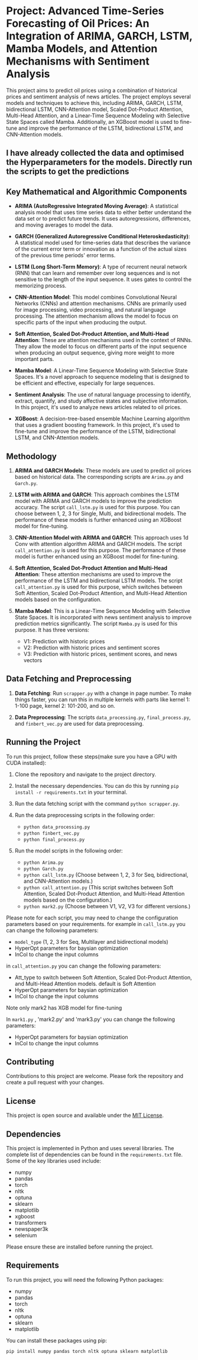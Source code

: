 # Project: Advanced Time-Series Forecasting of Oil Prices: An Integration of ARIMA, GARCH, LSTM, Mamba Models, and Attention Mechanisms with Sentiment Analysis

This project aims to predict oil prices using a combination of historical prices and sentiment analysis of news articles. The project employs several models and techniques to achieve this, including ARIMA, GARCH, LSTM, bidirectional LSTM, CNN-Attention model, Scaled Dot-Product Attention, Multi-Head Attention, and a Linear-Time Sequence Modeling with Selective State Spaces called Mamba. Additionally, an XGBoost model is used to fine-tune and improve the performance of the LSTM, bidirectional LSTM, and CNN-Attention models.


## I have already collected the data and optimised the Hyperparameters for the models. Directly run the scripts to get the predictions

## Key Mathematical and Algorithmic Components

- **ARIMA (AutoRegressive Integrated Moving Average)**: A statistical analysis model that uses time series data to either better understand the data set or to predict future trends. It uses autoregressions, differences, and moving averages to model the data.

- **GARCH (Generalized Autoregressive Conditional Heteroskedasticity)**: A statistical model used for time-series data that describes the variance of the current error term or innovation as a function of the actual sizes of the previous time periods' error terms.

- **LSTM (Long Short-Term Memory)**: A type of recurrent neural network (RNN) that can learn and remember over long sequences and is not sensitive to the length of the input sequence. It uses gates to control the memorizing process.

- **CNN-Attention Model**: This model combines Convolutional Neural Networks (CNNs) and attention mechanisms. CNNs are primarily used for image processing, video processing, and natural language processing. The attention mechanism allows the model to focus on specific parts of the input when producing the output.

- **Soft Attention, Scaled Dot-Product Attention, and Multi-Head Attention**: These are attention mechanisms used in the context of RNNs. They allow the model to focus on different parts of the input sequence when producing an output sequence, giving more weight to more important parts.

- **Mamba Model**: A Linear-Time Sequence Modeling with Selective State Spaces. It's a novel approach to sequence modeling that is designed to be efficient and effective, especially for large sequences.

- **Sentiment Analysis**: The use of natural language processing to identify, extract, quantify, and study affective states and subjective information. In this project, it's used to analyze news articles related to oil prices.

- **XGBoost**: A decision-tree-based ensemble Machine Learning algorithm that uses a gradient boosting framework. In this project, it's used to fine-tune and improve the performance of the LSTM, bidirectional LSTM, and CNN-Attention models.


## Methodology

1. **ARIMA and GARCH Models**: These models are used to predict oil prices based on historical data. The corresponding scripts are `Arima.py` and `Garch.py`.

2. **LSTM with ARIMA and GARCH**: This approach combines the LSTM model with ARIMA and GARCH models to improve the prediction accuracy. The script `call_lstm.py` is used for this purpose. You can choose between 1, 2, 3 for Single, Multi, and bidirectional models. The performance of these models is further enhanced using an XGBoost model for fine-tuning.

3. **CNN-Attention Model with ARIMA and GARCH**: This approach uses 1d Conv with attention algorithm ARIMA and GARCH models. The script `call_attention.py` is used for this purpose. The performance of these model is further enhanced using an XGBoost model for fine-tuning.

4. **Soft Attention, Scaled Dot-Product Attention and Multi-Head Attention**: These attention mechanisms are used to improve the performance of the LSTM and bidirectional LSTM models. The script `call_attention.py` is used for this purpose, which switches between Soft Attention, Scaled Dot-Product Attention, and Multi-Head Attention models based on the configuration.

5. **Mamba Model**: This is a Linear-Time Sequence Modeling with Selective State Spaces. It is incorporated with news sentiment analysis to improve prediction metrics significantly. The script `Mamba.py` is used for this purpose. It has three versions:
   - V1: Prediction with historic prices
   - V2: Prediction with historic prices and sentiment scores
   - V3: Prediction with historic prices, sentiment scores, and news vectors
   

## Data Fetching and Preprocessing

1. **Data Fetching**: Run `scrapper.py` with a change in page number. To make things faster, you can run this in multiple kernels with parts like kernel 1: 1-100 page, kernel 2: 101-200, and so on.

2. **Data Preprocessing**: The scripts `data_processing.py`, `final_process.py`, and `finbert_vec.py` are used for data preprocessing.

## Running the Project

To run this project, follow these steps(make sure you have a GPU with CUDA installed):

1. Clone the repository and navigate to the project directory.

2. Install the necessary dependencies. You can do this by running `pip install -r requirements.txt` in your terminal.

3. Run the data fetching script with the command `python scrapper.py`.

4. Run the data preprocessing scripts in the following order:
   - `python data_processing.py`
   - `python finbert_vec.py`
   - `python final_process.py`

5. Run the model scripts in the following order:
   - `python Arima.py`
   - `python Garch.py`
   - `python call_lstm.py` (Choose between 1, 2, 3 for Seq, bidirectional, and CNN-Attention models.)
   - `python call_attention.py` (This script switches between Soft Attention, Scaled Dot-Product Attention, and Multi-Head Attention models based on the configuration.)
   - `python mark2.py` (Choose between V1, V2, V3 for different versions.)

Please note for each script, you may need to change the configuration parameters based on your requirements.
for example in `call_lstm.py` you can change the following parameters:
- `model_type` (1, 2, 3 for Seq, Multilayer and bidirectional models)
- HyperOpt parameters for baysian optimization
- InCol to change the input columns

in `call_attention.py` you can change the following parameters:
- Att_type to switch between Soft Attention, Scaled Dot-Product Attention, and Multi-Head Attention models. default is Soft Attention
- HyperOpt parameters for baysian optimization
- InCol to change the input columns

Note only mark2 has XGB model for fine-tuning

In `mark1.py` , 'mark2.py' and 'mark3.py' you can change the following parameters:
- HyperOpt parameters for baysian optimization
- InCol to change the input columns

## Contributing

Contributions to this project are welcome. Please fork the repository and create a pull request with your changes.

## License

This project is open source and available under the [MIT License](LICENSE).

## Dependencies

This project is implemented in Python and uses several libraries. The complete list of dependencies can be found in the `requirements.txt` file. Some of the key libraries used include:

- numpy
- pandas
- torch
- nltk
- optuna
- sklearn
- matplotlib
- xgboost
- transformers
- newspaper3k
- selenium

Please ensure these are installed before running the project.

## Requirements

To run this project, you will need the following Python packages:

- numpy
- pandas
- torch
- nltk
- optuna
- sklearn
- matplotlib

You can install these packages using pip:

```bash
pip install numpy pandas torch nltk optuna sklearn matplotlib